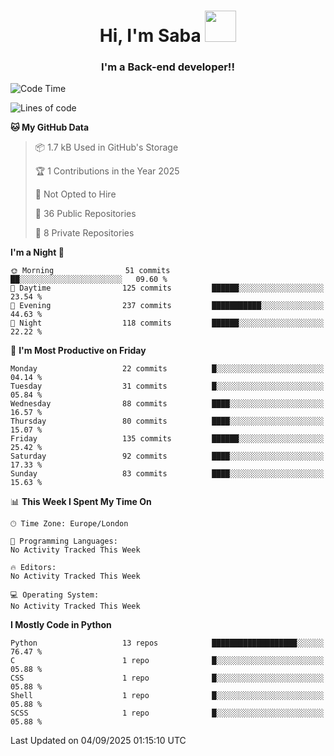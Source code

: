 <h1 align="center">Hi, I'm Saba <img src="https://media.giphy.com/media/EdB2g3VFDoKs57oe1w/giphy.gif" width="50"></h1>
<h3 align="center">I'm a Back-end developer!!</h3>

<!--START_SECTION:waka-->
![Code Time](http://img.shields.io/badge/Code%20Time-805%20hrs%207%20mins-blue)

![Lines of code](https://img.shields.io/badge/From%20Hello%20World%20I%27ve%20Written-94.9%20thousand%20lines%20of%20code-blue)

**🐱 My GitHub Data** 

> 📦 1.7 kB Used in GitHub's Storage 
 > 
> 🏆 1 Contributions in the Year 2025
 > 
> 🚫 Not Opted to Hire
 > 
> 📜 36 Public Repositories 
 > 
> 🔑 8 Private Repositories 
 > 
**I'm a Night 🦉** 

```text
🌞 Morning                51 commits          ██░░░░░░░░░░░░░░░░░░░░░░░   09.60 % 
🌆 Daytime                125 commits         ██████░░░░░░░░░░░░░░░░░░░   23.54 % 
🌃 Evening                237 commits         ███████████░░░░░░░░░░░░░░   44.63 % 
🌙 Night                  118 commits         ██████░░░░░░░░░░░░░░░░░░░   22.22 % 
```
📅 **I'm Most Productive on Friday** 

```text
Monday                   22 commits          █░░░░░░░░░░░░░░░░░░░░░░░░   04.14 % 
Tuesday                  31 commits          █░░░░░░░░░░░░░░░░░░░░░░░░   05.84 % 
Wednesday                88 commits          ████░░░░░░░░░░░░░░░░░░░░░   16.57 % 
Thursday                 80 commits          ████░░░░░░░░░░░░░░░░░░░░░   15.07 % 
Friday                   135 commits         ██████░░░░░░░░░░░░░░░░░░░   25.42 % 
Saturday                 92 commits          ████░░░░░░░░░░░░░░░░░░░░░   17.33 % 
Sunday                   83 commits          ████░░░░░░░░░░░░░░░░░░░░░   15.63 % 
```


📊 **This Week I Spent My Time On** 

```text
🕑︎ Time Zone: Europe/London

💬 Programming Languages: 
No Activity Tracked This Week

🔥 Editors: 
No Activity Tracked This Week

💻 Operating System: 
No Activity Tracked This Week
```

**I Mostly Code in Python** 

```text
Python                   13 repos            ███████████████████░░░░░░   76.47 % 
C                        1 repo              █░░░░░░░░░░░░░░░░░░░░░░░░   05.88 % 
CSS                      1 repo              █░░░░░░░░░░░░░░░░░░░░░░░░   05.88 % 
Shell                    1 repo              █░░░░░░░░░░░░░░░░░░░░░░░░   05.88 % 
SCSS                     1 repo              █░░░░░░░░░░░░░░░░░░░░░░░░   05.88 % 
```




 Last Updated on 04/09/2025 01:15:10 UTC
<!--END_SECTION:waka-->
